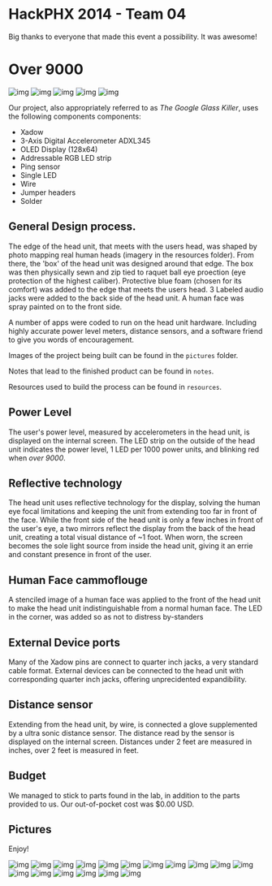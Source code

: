 # HackPHX 2014 - Team 04

Big thanks to everyone that made this event a possibility. It was awesome!

# Over 9000

![img](https://raw2.github.com/hackphx-arduinowearables/Team04/master/pictures/2014-01-18%2014.02.01.jpg "Pic 02")
![img](https://raw2.github.com/hackphx-arduinowearables/Team04/master/pictures/2014-01-18%2018.01.37.jpg "Pic 04")
![img](https://raw2.github.com/hackphx-arduinowearables/Team04/master/pictures/2014-01-18%2019.22.08.jpg "Pic 10")
![img](https://raw2.github.com/hackphx-arduinowearables/Team04/master/pictures/2014-01-18%2020.29.04.jpg "Pic 13")
![img](https://raw2.github.com/hackphx-arduinowearables/Team04/master/pictures/6uM2GPN.jpg "Pic 13.2")


Our project, also appropriately referred to as *The Google Glass Killer*, uses the following components components:

- Xadow
- 3-Axis Digital Accelerometer ADXL345
- OLED Display (128x64)
- Addressable RGB LED strip
- Ping sensor
- Single LED
- Wire
- Jumper headers
- Solder

## General Design process.

The edge of the head unit, that meets with the users head, was shaped by photo mapping real human heads (imagery in the resources folder). From there, the 'box' of the head unit was designed around that edge. The box was then physically sewn and zip tied to raquet ball eye proection (eye protection of the highest caliber). Protective blue foam (chosen for its comfort) was added to the edge that meets the users head. 3 Labeled audio jacks were added to the back side of the head unit. A human face was spray painted on to the front side.

A number of apps were coded to run on the head unit hardware. Including highly accurate power level meters, distance sensors, and a software friend to give you words of encouragement.

Images of the project being built can be found in the `pictures` folder.

Notes that lead to the finished product can be found in `notes`.

Resources used to build the process can be found in `resources`.

## Power Level

The user's power level, measured by accelerometers in the head unit, is displayed on the internal screen. The LED strip on the outside of the head unit indicates the power level, 1 LED per 1000 power units, and blinking red when *over 9000*.

## Reflective technology

The head unit uses reflective technology for the display, solving the human eye focal limitations and keeping the unit from extending too far in front of the face. While the front side of the head unit is only a few inches in front of the user's eye, a two mirrors reflect the display from the back of the head unit, creating a total visual distance of ~1 foot. When worn, the screen becomes the sole light source from inside the head unit, giving it an errie and constant presence in front of the user.

## Human Face cammoflouge

A stenciled image of a human face was applied to the front of the head unit to make the head unit indistinguishable from a normal human face. The LED in the corner, was added so as not to distress by-standers

## External Device ports

Many of the Xadow pins are connect to quarter inch jacks, a very standard cable format. External devices can be connected to the head unit with corresponding quarter inch jacks, offering unprecidented expandibility.

## Distance sensor

Extending from the head unit, by wire, is connected a glove supplemented by a ultra sonic distance sensor. The distance read by the sensor is displayed on the internal screen. Distances under 2 feet are measured in inches, over 2 feet is measured in feet.

## Budget

We managed to stick to parts found in the lab, in addition to the parts provided to us. Our out-of-pocket cost was $0.00 USD.

## Pictures

Enjoy!

![img](https://raw2.github.com/hackphx-arduinowearables/Team04/master/pictures/2014-01-18%2013.02.05.jpg "Pic 01")
![img](https://raw2.github.com/hackphx-arduinowearables/Team04/master/pictures/2014-01-18%2014.02.01.jpg "Pic 02")
![img](https://raw2.github.com/hackphx-arduinowearables/Team04/master/pictures/2014-01-18%2016.38.35.jpg "Pic 03")
![img](https://raw2.github.com/hackphx-arduinowearables/Team04/master/pictures/2014-01-18%2018.01.37.jpg "Pic 04")
![img](https://raw2.github.com/hackphx-arduinowearables/Team04/master/pictures/2014-01-18%2018.39.50.jpg "Pic 05")
![img](https://raw2.github.com/hackphx-arduinowearables/Team04/master/pictures/2014-01-18%2018.49.02.jpg "Pic 06")
![img](https://raw2.github.com/hackphx-arduinowearables/Team04/master/pictures/2014-01-18%2019.06.09.jpg "Pic 07")
![img](https://raw2.github.com/hackphx-arduinowearables/Team04/master/pictures/2014-01-18%2019.07.34.jpg "Pic 08")
![img](https://raw2.github.com/hackphx-arduinowearables/Team04/master/pictures/2014-01-18%2019.08.02.jpg "Pic 09")
![img](https://raw2.github.com/hackphx-arduinowearables/Team04/master/pictures/2014-01-18%2019.22.08.jpg "Pic 10")
![img](https://raw2.github.com/hackphx-arduinowearables/Team04/master/pictures/2014-01-18%2019.22.20.jpg "Pic 11")
![img](https://raw2.github.com/hackphx-arduinowearables/Team04/master/pictures/2014-01-18%2019.30.08.jpg "Pic 12")
![img](https://raw2.github.com/hackphx-arduinowearables/Team04/master/pictures/2014-01-18%2020.29.04.jpg "Pic 13")
![img](https://raw2.github.com/hackphx-arduinowearables/Team04/master/pictures/6uM2GPN.jpg "Pic 13.2")
![img](https://raw2.github.com/hackphx-arduinowearables/Team04/master/pictures/2014-01-18%2022.50.23.jpg "Pic 14")
![img](https://raw2.github.com/hackphx-arduinowearables/Team04/master/pictures/2014-01-18%2022.54.31.jpg "Pic 15")
![img](https://raw2.github.com/hackphx-arduinowearables/Team04/master/pictures/2014-01-18%2022.57.39.jpg "Pic 16")
